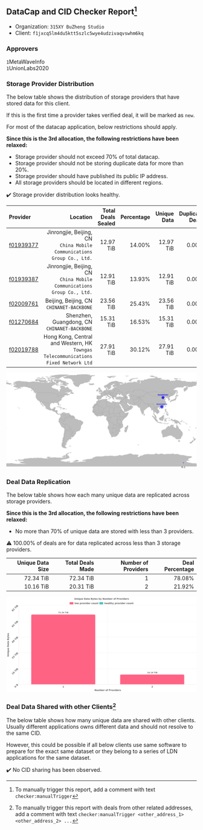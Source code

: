 ## DataCap and CID Checker Report[^1]
 - Organization: `315XY BuZheng Studio`
 - Client: `f1jxcq5lm4du5ktt5szlc5wye4udzivaqvswhm6kq`
### Approvers
`1`MetaWaveInfo<br/>`1`UnionLabs2020

### Storage Provider Distribution
The below table shows the distribution of storage providers that have stored data for this client.

If this is the first time a provider takes verified deal, it will be marked as `new`.

For most of the datacap application, below restrictions should apply.

**Since this is the 3rd allocation, the following restrictions have been relaxed:**
 - Storage provider should not exceed 70% of total datacap.
 - Storage provider should not be storing duplicate data for more than 20%.
 - Storage provider should have published its public IP address.
 - All storage providers should be located in different regions.

✔️ Storage provider distribution looks healthy.

| Provider                                              |                                                                              Location | Total Deals Sealed | Percentage | Unique Data | Duplicate Deals |
| :---------------------------------------------------- | ------------------------------------------------------------------------------------: | -----------------: | ---------: | ----------: | --------------: |
| [f01939377](https://filfox.info/en/address/f01939377) |             Jinrongjie, Beijing, CN<br/>`China Mobile Communications Group Co., Ltd.` |          12.97 TiB |     14.00% |   12.97 TiB |           0.00% |
| [f01939387](https://filfox.info/en/address/f01939387) |             Jinrongjie, Beijing, CN<br/>`China Mobile Communications Group Co., Ltd.` |          12.91 TiB |     13.93% |   12.91 TiB |           0.00% |
| [f02009761](https://filfox.info/en/address/f02009761) |                                          Beijing, Beijing, CN<br/>`CHINANET-BACKBONE` |          23.56 TiB |     25.43% |   23.56 TiB |           0.00% |
| [f01270684](https://filfox.info/en/address/f01270684) |                                       Shenzhen, Guangdong, CN<br/>`CHINANET-BACKBONE` |          15.31 TiB |     16.53% |   15.31 TiB |           0.00% |
| [f02019788](https://filfox.info/en/address/f02019788) | Hong Kong, Central and Western, HK<br/>`Towngas Telecommunications Fixed Network Ltd` |          27.91 TiB |     30.12% |   27.91 TiB |           0.00% |

<img src="https://raw.githubusercontent.com/data-preservation-programs/filplus-checker-assets/main/filecoin-project/filecoin-plus-large-datasets/issues/1045/1677597317290.png"/>

### Deal Data Replication
The below table shows how each many unique data are replicated across storage providers.


**Since this is the 3rd allocation, the following restrictions have been relaxed:**
- No more than 70% of unique data are stored with less than 3 providers.

⚠️ 100.00% of deals are for data replicated across less than 3 storage providers.

| Unique Data Size | Total Deals Made | Number of Providers | Deal Percentage |
| ---------------: | ---------------: | ------------------: | --------------: |
|        72.34 TiB |        72.34 TiB |                   1 |          78.08% |
|        10.16 TiB |        20.31 TiB |                   2 |          21.92% |

<img src="https://raw.githubusercontent.com/data-preservation-programs/filplus-checker-assets/main/filecoin-project/filecoin-plus-large-datasets/issues/1045/1677597318025.png"/>

### Deal Data Shared with other Clients[^3]
The below table shows how many unique data are shared with other clients.
Usually different applications owns different data and should not resolve to the same CID.

However, this could be possible if all below clients use same software to prepare for the exact same dataset or they belong to a series of LDN applications for the same dataset.

✔️ No CID sharing has been observed.

[^1]: To manually trigger this report, add a comment with text `checker:manualTrigger`

[^2]: Deals from those addresses are combined into this report as they are specified with `checker:manualTrigger`

[^3]: To manually trigger this report with deals from other related addresses, add a comment with text `checker:manualTrigger <other_address_1> <other_address_2> ...`
